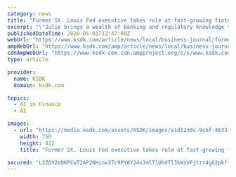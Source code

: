 ```yaml
---
category: news
title: "Former St. Louis Fed executive takes role at fast-growing fintech startup"
excerpt: "\"Julie brings a wealth of banking and regulatory knowledge to our board of directors, and we are excited to welcome her to the Neocova team\""
publishedDateTime: 2020-05-01T12:47:00Z
webUrl: "https://www.ksdk.com/article/news/local/business-journal/former-st-louis-fed-executive-takes-role-at-fast-growing-fintech-startup/63-f90d1bb9-3ba2-44d7-962b-74495e0d690c"
ampWebUrl: "https://www.ksdk.com/amp/article/news/local/business-journal/former-st-louis-fed-executive-takes-role-at-fast-growing-fintech-startup/63-f90d1bb9-3ba2-44d7-962b-74495e0d690c"
cdnAmpWebUrl: "https://www-ksdk-com.cdn.ampproject.org/c/s/www.ksdk.com/amp/article/news/local/business-journal/former-st-louis-fed-executive-takes-role-at-fast-growing-fintech-startup/63-f90d1bb9-3ba2-44d7-962b-74495e0d690c"
type: article

provider:
  name: KSDK
  domain: ksdk.com

topics:
  - AI in Finance
  - AI

images:
  - url: "https://media.ksdk.com/assets/KSDK/images/a1d1230c-9cbf-4633-b16d-796ce263ce58/a1d1230c-9cbf-4633-b16d-796ce263ce58_750x422.jpg"
    width: 750
    height: 422
    title: "Former St. Louis Fed executive takes role at fast-growing fintech startup"

secured: "L2ZOY2oDKPCwT2AP2NHzow37c9PY8Y24xJmlTlUhdTl3kWsVFjtrr4gG2pkf+/KvZMrRBh7DwfCiuouNEioV1FPv/d4M3jVI8RBH94ODOBJuryuJon+Llb6YdZPAjpZBb8BJRUJAWNXUXMx/zQxUbGQIJliH+D4dIAcljX/IWPDFs8Sji1UmwipcIHuAPedM024kIGjm2RY2/1MRVCp0T8s0iitF1SCGNRhODVSjQqR/0bVvpW/ZcbHhg0rpSN+fJI+nlroWXIzu28ms2fU6psP4fU/k0uWxZOjundylCwZ8XK2X7nE55f0kK62kCYUl;6BjAjUDiF5yVRTpau1gzyw=="
---
```



